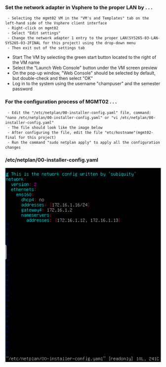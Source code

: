 ### Set the network adapter in Vsphere to the proper LAN by . . .
     - Selecting the mgmt02 VM in the "VM's and Templates" tab on the left-hand side of the Vsphere client interface
     - Right-click on mgmt02
     - Select "Edit settings"
     - Change the network adapter 1 entry to the proper LAN(SYS265-03-LAN-SYS265-03-2FINAL for this project) using the drop-down menu
     - Then exit out of the settings tab

- Start The VM by selecting the green start button located to the right of the VM name
- Select the "Launch Web Console" button under the VM screen preview
- On the pop-up window, "Web Console" should be selected by default, but double-check and then select "OK"
- Log in to the system using the username "champuser" and the semester password

### For the configuration process of MGMT02 . . .
     - Edit the "/etc/netplan/00-installer-config.yaml" file, command: "nano /etc/netplan/00-installer-config.yaml" or "vi /etc/netplan/00-installer-config.yaml"
     - The file should look like the image below
     - After configuring the file, edit the file "etc/hostname"(mgmt02-final for this project)
     - Run the command "sudo netplan apply" to apply all the configuration changes

### /etc/netplan/00-installer-config.yaml
![](https://github.com/CameronAuler/Group2-Final-Project/blob/8213752b7ec061d8e90ec22365ce98c83903ad80/system-configuration/mgmt2/mgmt02.PNG)